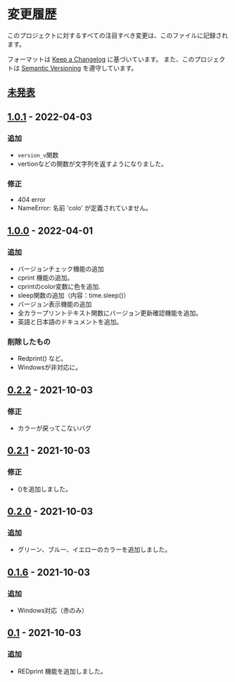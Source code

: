# 変更履歴
このプロジェクトに対するすべての注目すべき変更は、このファイルに記録されます。

フォーマットは [Keep a Changelog](https://keepachangelog.com/en/1.0.0/) に基づいています。
また、このプロジェクトは [Semantic Versioning](https://semver.org/spec/v2.0.0.html) を遵守しています。

## [未発表]
## [1.0.1](https://github.com/gx1285/color-printtext/releases/tag/1.0.1) - 2022-04-03
### 追加
- `version_v`関数
- vertionなどの関数が文字列を返すようになりました。
### 修正
- 404 error
- NameError: 名前 'colo' が定義されていません。
## [1.0.0](https://github.com/gx1285/color-printtext/releases/tag/1.0.0) - 2022-04-01
### 追加
- バージョンチェック機能の追加
- cprint 機能の追加。
- cprintのcolor変数に色を追加.
- sleep関数の追加（内容：time.sleep()）
- バージョン表示機能の追加
- 全カラープリントテキスト関数にバージョン更新確認機能を追加。
- 英語と日本語のドキュメントを追加。
### 削除したもの
- Redprint() など。
- Windowsが非対応に。

## [0.2.2](https://github.com/gx1285/color-printtext/releases/tag/0.2.2) - 2021-10-03
### 修正
- カラーが戻ってこないバグ

## [0.2.1](https://github.com/gx1285/color-printtext/releases/tag/0.2.1) - 2021-10-03
### 修正
- ()を追加しました。

## [0.2.0](https://github.com/gx1285/color-printtext/releases/tag/0.2.0) - 2021-10-03
### 追加
- グリーン、ブルー、イエローのカラーを追加しました。

## [0.1.6](https://github.com/gx1285/color-printtext/releases/tag/0.1.6) - 2021-10-03
### 追加
- Windows対応（赤のみ）

## [0.1](https://github.com/gx1285/color-printtext/releases/tag/0.1) - 2021-10-03
### 追加
- REDprint 機能を追加しました。


[未発表]: https://github.com/gx1285/color-printtext/compare/1.0.1...main

